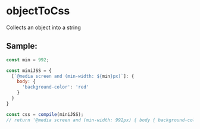 # objectToCss
Collects an object into a string

## Sample:

```javascript
const min = 992;

const miniJSS = {
  [`@media screen and (min-width: ${min}px)`]: {
    body: {
      'background-color': 'red'
    }
  }
}

const css = compile(miniJSS);
// return '@media screen and (min-width: 992px) { body { background-color: red;  } }'
```
